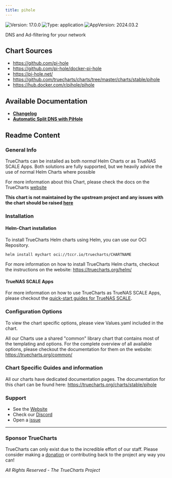 ```yaml
---
title: pihole
---
```


![Version: 17.0.0](https://img.shields.io/badge/Version-17.0.0-informational?style=flat-square) ![Type: application](https://img.shields.io/badge/Type-application-informational?style=flat-square) ![AppVersion: 2024.03.2](https://img.shields.io/badge/AppVersion-2024.03.2-informational?style=flat-square)

DNS and Ad-filtering for your network

## Chart Sources

- https://github.com/pi-hole
- https://github.com/pi-hole/docker-pi-hole
- https://pi-hole.net/
- https://github.com/truecharts/charts/tree/master/charts/stable/pihole
- https://hub.docker.com/r/pihole/pihole

## Available Documentation

- [**Changelog**](./changelog)
- [**Automatic Split DNS with PiHole**](./split-dns)

## Readme Content


### General Info

TrueCharts can be installed as both _normal_ Helm Charts or as TrueNAS SCALE Apps.
Both solutions are fully supported, but we heavily advice the use of normal Helm Charts where possible

For more information about this Chart, please check the docs on the TrueCharts [website](https://truecharts.org/charts/stable/pihole)

**This chart is not maintained by the upstream project and any issues with the chart should be raised [here](https://github.com/truecharts/charts/issues/new/choose)**

### Installation

#### Helm-Chart installation

To install TrueCharts Helm charts using Helm, you can use our OCI Repository.

`helm install mychart oci://tccr.io/truecharts/CHARTNAME`

For more information on how to install TrueCharts Helm charts, checkout the instructions on the website: https://truecharts.org/helm/


#### TrueNAS SCALE Apps

For more information on how to use TrueCharts as TrueNAS SCALE Apps, please checkout the [quick-start guides for TrueNAS SCALE](https://truecharts.org/scale/guides/scale-intro).

### Configuration Options

To view the chart specific options, please view Values.yaml included in the chart.

All our Charts use a shared "common" library chart that contains most of the templating and options.
For the complete overview of all available options, please checkout the documentation for them on the website: https://truecharts.org/common/

### Chart Specific Guides and information

All our charts have dedicated documentation pages.
The documentation for this chart can be found here:
https://truecharts.org/charts/stable/pihole

### Support


- See the [Website](https://truecharts.org)
- Check our [Discord](https://discord.gg/tVsPTHWTtr)
- Open a [issue](https://github.com/truecharts/charts/issues/new/choose)

---

### Sponsor TrueCharts

TrueCharts can only exist due to the incredible effort of our staff.
Please consider making a [donation](https://truecharts.org/general/sponsor) or contributing back to the project any way you can!

_All Rights Reserved - The TrueCharts Project_
